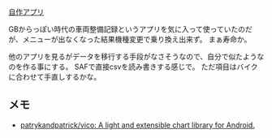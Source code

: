 [自作アプリ](%E8%87%AA%E4%BD%9C%E3%82%A2%E3%83%97%E3%83%AA)

GBからっぽい時代の車両整備記録というアプリを気に入って使っていたのだが、メニューが出なくなった結果機種変更で乗り換え出来ず。
まぁ寿命か。

他のアプリを見るがデータを移行する手段がなさそうなので、自分で似たようなのを作る事にする。
SAFで直接csvを読み書きする感じで。
ただ項目はバイクに合わせて手直しするかな。

## メモ

- [patrykandpatrick/vico: A light and extensible chart library for Android.](https://github.com/patrykandpatrick/vico)